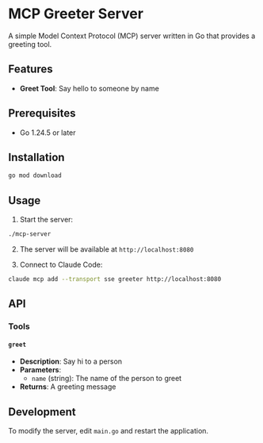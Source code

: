 # MCP Greeter Server

A simple Model Context Protocol (MCP) server written in Go that provides a greeting tool.

## Features

- **Greet Tool**: Say hello to someone by name

## Prerequisites

- Go 1.24.5 or later

## Installation

```bash
go mod download
```

## Usage

1. Start the server:
```bash
./mcp-server
```

2. The server will be available at `http://localhost:8080`

3. Connect to Claude Code:
```bash
claude mcp add --transport sse greeter http://localhost:8080
```

## API

### Tools

#### `greet`
- **Description**: Say hi to a person
- **Parameters**:
  - `name` (string): The name of the person to greet
- **Returns**: A greeting message

## Development

To modify the server, edit `main.go` and restart the application.